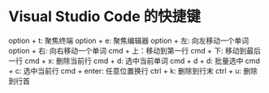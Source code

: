 # Visual Studio Code 的快捷键

option + t: 聚焦终端
option + e: 聚焦编辑器
option + 左: 向左移动一个单词
option + 右: 向右移动一个单词
cmd + 上：移动到第一行
cmd + 下: 移动到最后一行
cmd + x: 删除当前行
cmd + d: 选中当前单词
cmd + d + d: 批量选中
cmd + c: 选中当前行
cmd + enter: 任意位置换行
ctrl + k: 删除到行末
ctrl + u: 删除到行首
